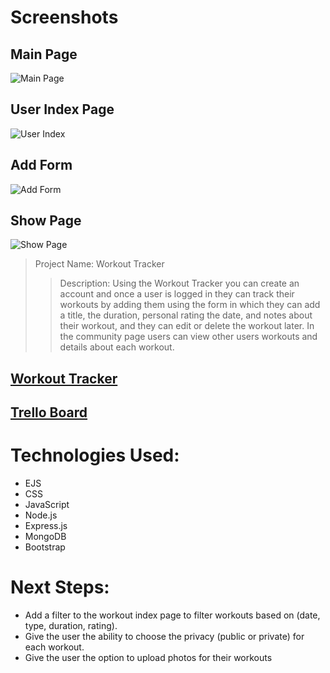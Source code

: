 # Screenshots
## Main Page 
![Main Page](https://github.com/user-attachments/assets/e97c535d-2027-4681-a3e6-d3d20842c1d7)

## User Index Page
![User Index](https://github.com/user-attachments/assets/5e667342-9601-4462-96b1-0fbaa1680b86)

## Add Form
![Add Form](https://github.com/user-attachments/assets/c86297c1-9ae5-4b58-a79a-2050a2bfc5d9)

## Show Page
![Show Page](https://github.com/user-attachments/assets/f2b58632-2a48-46ed-9b1b-e1dc8b8b075a)


>Project Name: Workout Tracker
>>Description: Using the Workout Tracker you can create an account and once a user is logged in they can 
>>track their workouts by adding them using the form in which they can add a title, the duration, personal rating
>>the date, and notes about their workout, and they can edit or delete the workout later. In the community page 
>>users can view other users workouts and details about each workout.

## [Workout Tracker](https://workout-tracker-app1-5a7eda3d0686.herokuapp.com/)
## [Trello Board](https://trello.com/b/YJ7RJ7pe/project-2-planning-workout-tracker)

# Technologies Used:
* EJS
* CSS
* JavaScript
* Node.js
* Express.js
* MongoDB
* Bootstrap

# Next Steps:
* Add a filter to the workout index page to filter workouts based on (date, type, duration, rating).
* Give the user the ability to choose the privacy (public or private) for each workout. 
* Give the user the option to upload photos for their workouts
